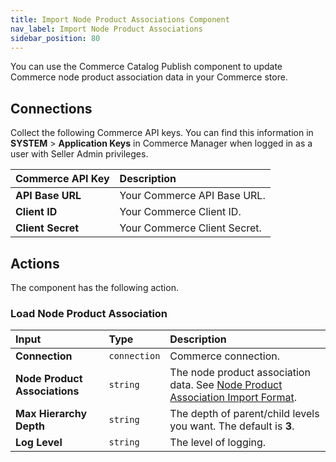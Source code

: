 ```yaml
---
title: Import Node Product Associations Component
nav_label: Import Node Product Associations
sidebar_position: 80
---
```


You can use the Commerce Catalog Publish component to update Commerce node product association data in your Commerce store.

## Connections

Collect the following Commerce API keys. You can find this information in **SYSTEM** > **Application Keys** in Commerce Manager when logged in as a user with Seller Admin privileges.

| Commerce API Key | Description                            |
|:------------------------------------|:---------------------------------------|
| **API Base URL**                    | Your Commerce API Base URL. |
| **Client ID**                       | Your Commerce Client ID. |
| **Client Secret**                   | Your Commerce Client Secret. |

## Actions

The component has the following action.

### Load Node Product Association

| Input | Type | Description |
|:--- |:--- | :--- | 
| **Connection**  | `connection` | Commerce connection. | 
| **Node Product Associations** | `string` | The node product association data. See [Node Product Association Import Format](/self-managed/composer/integration-hub/store-management/node-product-association#node-product-association-import-integration-file-format). | 
| **Max Hierarchy Depth** | `string` | The depth of parent/child levels you want. The default is **3**. | 
| **Log Level** | `string` | The level of logging. | 
